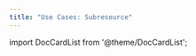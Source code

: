 ```yaml
---
title: "Use Cases: Subresource"
---
```


import DocCardList from '@theme/DocCardList';

<DocCardList />